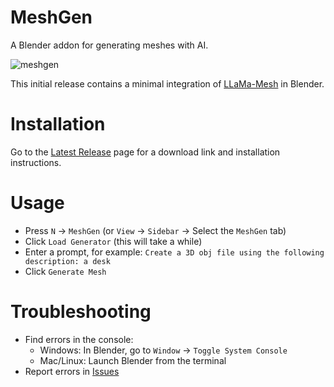 # MeshGen

A Blender addon for generating meshes with AI.

![meshgen](docs/meshgen.gif)

This initial release contains a minimal integration of [LLaMa-Mesh](https://github.com/nv-tlabs/LLaMA-Mesh) in Blender.

# Installation

Go to the [Latest Release](https://github.com/huggingface/meshgen/releases/latest) page for a download link and installation instructions.

# Usage

- Press `N` -> `MeshGen` (or `View` -> `Sidebar` -> Select the `MeshGen` tab)
- Click `Load Generator` (this will take a while)
- Enter a prompt, for example: `Create a 3D obj file using the following description: a desk`
- Click `Generate Mesh`

# Troubleshooting

- Find errors in the console:
  - Windows: In Blender, go to `Window` -> `Toggle System Console`
  - Mac/Linux: Launch Blender from the terminal
- Report errors in [Issues](https://github.com/huggingface/meshgen/issues)
